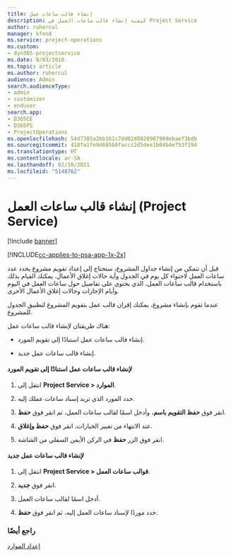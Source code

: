```yaml
---
title: إنشاء قالب ساعات عمل
description: كيفية إنشاء قالب ساعات العمل في Project Service
author: ruhercul
manager: kfend
ms.service: project-operations
ms.custom:
- dyn365-projectservice
ms.date: 8/03/2018
ms.topic: article
ms.author: ruhercul
audience: Admin
search.audienceType:
- admin
- customizer
- enduser
search.app:
- D365CE
- D365PS
- ProjectOperations
ms.openlocfilehash: 54d7385a2bb161c7dd02d882090790debaef3bdb
ms.sourcegitcommit: 418fa1fe9d605b8faccc2d5dee1b04b4e753f194
ms.translationtype: HT
ms.contentlocale: ar-SA
ms.lasthandoff: 02/10/2021
ms.locfileid: "5148762"
---
```

# <a name="create-a-work-hours-template-project-service"></a>إنشاء قالب ساعات العمل (Project Service)

[!include [banner](../includes/psa-now-project-operations.md)]

[!INCLUDE[cc-applies-to-psa-app-1x-2x](../includes/cc-applies-to-psa-app-1x-2x.md)]

قبل أن تتمكن من إنشاء جداول المشروع، ستحتاج إلى إعداد تقويم مشروع يحدد عدد ساعات العمل لاحتواء كل يوم في الجدول وأية حالات إغلاق الأعمال‬. يمكنك القيام بذلك باستخدام قالب ساعات العمل، الذي يحتوي على تفاصيل حول ساعات العمل في اليوم وأيام الإجازات وحالات إغلاق الأعمال الأخرى.  
  
 عندما تقوم بإنشاء مشروع، يمكنك إقران قالب عمل بتقويم المشروع لتطبيق الجدول للمشروع.  
  
 هناك طريقتان لإنشاء قالب ساعات عمل:  
  
-   إنشاء قالب ساعات عمل استنادًا إلى تقويم المورد.  
  
-   إنشاء قالب ساعات عمل جديد.  
  
#### <a name="to-create-a-work-hours-template-based-on-a-resources-calendar"></a>لإنشاء قالب ساعات عمل استنادًا إلى تقويم المورد  
  
1.  انتقل إلى **Project Service > الموارد‬‏‎**.  
  
2.  حدد المورد الذي تريد إسناد ساعات عملك إليه.  
  
3.  انقر فوق **حفظ التقويم باسم‬**، وأدخل اسمًا لقالب ساعات العمل، ثم انقر فوق **حفظ**.  
  
4.  عند الانتهاء من تغيير الخيارات، انقر فوق **حفظ وإغلاق**.  
  
5.  انقر فوق الزر **حفظ** في الركن الأيمن السفلي من الشاشة.  
  
#### <a name="to-create-a-new-work-hours-template"></a>لإنشاء قالب ساعات عمل جديد  
  
1.  انتقل إلى **Project Service > قوالب ساعات العمل‬**.  
  
2.  انقر فوق **جديد**.  
  
3.  أدخل اسمًا لقالب ساعات العمل.  
  
4.  حدد موردًا لإسناد ساعات العمل إليه، ثم انقر فوق **حفظ**.  
  
### <a name="see-also"></a>راجع أيضًا  
 [إعداد الموارد](../psa/set-up-resources.md)
